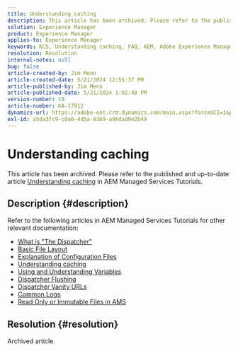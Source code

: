 ```yaml
---
title: Understanding caching
description: This article has been archived. Please refer to the published and up-to-date article Understanding caching in AEM Managed Services Tutorials.
solution: Experience Manager
product: Experience Manager
applies-to: Experience Manager
keywords: KCS, Understanding caching, FAQ, AEM, Adobe Experience Manager
resolution: Resolution
internal-notes: null
bug: false
article-created-by: Jim Menn
article-created-date: 5/21/2024 12:55:37 PM
article-published-by: Jim Menn
article-published-date: 5/21/2024 1:02:48 PM
version-number: 10
article-number: KA-17912
dynamics-url: https://adobe-ent.crm.dynamics.com/main.aspx?forceUCI=1&pagetype=entityrecord&etn=knowledgearticle&id=bbf9b468-7117-ef11-9f8a-6045bd006268
exl-id: a5da3fc9-c0a0-4d5a-8369-a96dad9e2b49
---
```

# Understanding caching


This article has been archived. Please refer to the published and up-to-date article [Understanding caching](https://experienceleague.adobe.com/docs/experience-manager-learn/ams/dispatcher/understanding-cache.html) in AEM Managed Services Tutorials.

## Description {#description}


Refer to the following articles in AEM Managed Services Tutorials for other relevant documentation:

- [What is "The Dispatcher"](https://experienceleague.adobe.com/docs/experience-manager-learn/ams/dispatcher/what-is-the-dispatcher.html)
- [Basic File Layout](https://experienceleague.adobe.com/docs/experience-manager-learn/ams/dispatcher/basic-file-layout.html?lang=en)
- [Explanation of Configuration Files](https://experienceleague.adobe.com/docs/experience-manager-learn/ams/dispatcher/explanation-config-files.html)
- [Understanding caching](https://experienceleague.adobe.com/docs/experience-manager-learn/ams/dispatcher/understanding-cache.html)
- [Using and Understanding Variables](https://experienceleague.adobe.com/docs/experience-manager-learn/ams/dispatcher/variables.html)
- [Dispatcher Flushing](https://experienceleague.adobe.com/docs/experience-manager-learn/ams/dispatcher/disp-flushing.html)
- [Dispatcher Vanity URLs](https://experienceleague.adobe.com/docs/experience-manager-learn/ams/dispatcher/disp-vanity-url.html)
- [Common Logs](https://experienceleague.adobe.com/docs/experience-manager-learn/ams/dispatcher/common-logs.html)
- [Read Only or Immutable Files in AMS](https://experienceleague.adobe.com/docs/experience-manager-learn/ams/dispatcher/immutable-files.html)



## Resolution {#resolution}


Archived article.
